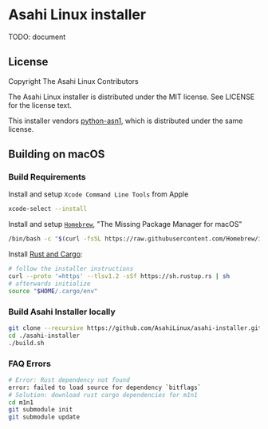 # Asahi Linux installer

TODO: document

## License

Copyright The Asahi Linux Contributors

The Asahi Linux installer is distributed under the MIT license. See LICENSE for the license text.

This installer vendors [python-asn1](https://github.com/andrivet/python-asn1), which is distributed under the same license.

## Building on macOS
### Build Requirements
Install and setup `Xcode Command Line Tools` from Apple
```bash
xcode-select --install
```
Install and setup [`Homebrew`](https://brew.sh/), "The Missing Package Manager for macOS"
```bash
/bin/bash -c "$(curl -fsSL https://raw.githubusercontent.com/Homebrew/install/HEAD/install.sh)"
```
Install [Rust and Cargo](https://doc.rust-lang.org/cargo/getting-started/installation.html):
```bash
# follow the installer instructions
curl --proto '=https' --tlsv1.2 -sSf https://sh.rustup.rs | sh
# afterwards initialize
source "$HOME/.cargo/env"
```

### Build Asahi Installer locally
```bash
git clone --recursive https://github.com/AsahiLinux/asahi-installer.git
cd ./asahi-installer
./build.sh
```

### FAQ Errors
```bash
# Error: Rust dependency not found
error: failed to load source for dependency `bitflags`
# Solution: download rust cargo dependencies for m1n1
cd m1n1
git submodule init
git submodule update
```
